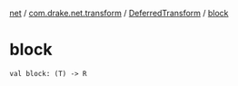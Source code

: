 [net](../../index.md) / [com.drake.net.transform](../index.md) / [DeferredTransform](index.md) / [block](./block.md)

# block

`val block: (T) -> R`